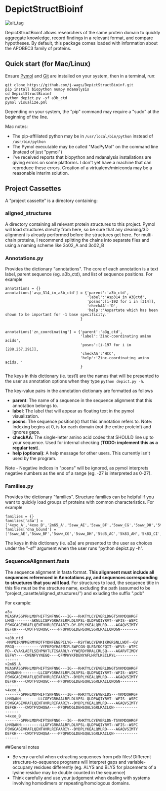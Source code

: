 # DepictStructBioinf

![alt_tag](https://github.com/j-wags/DepictStructBioinf/blob/master/314_homology_image.png)

DepictStructBioinf allows researchers of the same protein domain to quickly aggregate knowledge, record findings in a relevant format, and compare hypotheses. By default, this package comes loaded with information about the APOBEC3 family of proteins. 

## Quick start (for Mac/Linux)

Ensure [Pymol](https://sourceforge.net/projects/pymol/) and [Git](https://git-scm.com/book/en/v2/Getting-Started-Installing-Git) are installed on your system, then in a terminal, run:

```
git clone https://github.com/j-wags/DepictStructBioinf.git
pip install biopython numpy mdanalysis
cd DepictStructBioinf
python depict.py -sf a3b_ctd
pymol visualize.pml
```
Depending on your system, the "pip" command may require a "sudo" at the beginning of the line. 

Mac notes:
* The pip-affiliated python may be in ```/usr/local/bin/python``` instead of ```/usr/bin/python```
* The Pymol executable may be called "MacPyMol" on the command line (instead of just "pymol")
* I've received reports that biopython and mdanalysis installations are giving errors on some platforms. I don't yet have a machine that can reproduce these errors. Creation of a virtualenv/miniconda may be a reasonable interim solution.

## Project Cassettes
A "project cassette" is a directory containing:

### aligned_structures
A directory containing all relevant protein structures to this project. Pymol will load structures directly from here, so be sure that any cleaning/3D alignment is already performed before the structures get here. For multi-chain proteins, I recommend splitting the chains into separate files and using a naming scheme like 3o02_A and 3o02_B

### Annotations.py
Provides the dictionary "annotations". The core of each annotation is a text label, parent sequence (eg. a3b_ctd), and list of sequence positions. For example

```
annotations = {}
annotations['asp_314_in_a3b_ctd'] = {'parent':'a3b_ctd',
                                     'label':'Asp314 in A3Bctd',
                                     'posns':[i-192 for i in [314]], 
                                     'checkAA':'D',
                                     'help':'Aspartate which has been shown to be important for -1 base specificity.'
                                  }


annotations['zn_coordinating'] = {'parent':'a3g_ctd',
                                  'label':'Zinc-coordinating amino acids',
                                  'posns':[i-197 for i in [288,257,291]],
                                  'checkAA':'HCC',
                                  'help':'Zinc-coordinating amino acids. '
                                  }
```

The keys in this dictionary (ie. test1) are the names that will be presented to the user as annotation options when they type ```python depict.py -h```.

The key-value pairs in the annotation dictionary are formatted as follows

- **parent**: The name of a sequence in the sequence alignment that this annotation belongs to.
- **label**: The label that will appear as floating text in the pymol visualization.
- **posns**: The sequence position(s) that this annotation refers to. Note: Indexing begins at 0, is for each domain (not the entire protein!) and ignores gaps.
- **checkAA**: The single-letter amino acid codes that SHOULD line up to your sequence. Used for internal checking (**TODO: implement this as a regular test**).
- **help (optional)**: A help message for other users. This currently isn't used by the program.

Note - Negative indices in "posns" will be ignored, as pymol interprets negative numbers as the end of a range (eg. -27 is interpreted as 0-27). 



### Families.py
Provides the dictionary "families". Structure families can be helpful if you want to quickly load groups of proteins with common characteristics. For example
```
families = {}
families['a3a'] = ['4xxo_A','4xxo_B','2m65_A','5sww_AE','5sww_BF','5sww_CG','5sww_DH','5td5_AC']
families['dna_bound'] = ['5sww_AE','5sww_BF','5sww_CG','5sww_DH','5td5_AC','5k83_AH','5k83_CI','5k83_EJ']

```


The keys in this dictionary (ie. a3a) are presented to the user as choices under the "-sf" argument when the user runs "python depict.py -h".


### SequenceAlignment.fasta
The sequence alignment in fasta format. **This alignment must include all sequences referenced in Annotations.py, and sequences corresponding to structures that you will load**. For structures to load, the sequence title in this file must be the structure name, excluding the path (assumed to be "project_casette/aligned_structures/") and exluding the suffix ".pdb"

For example:
```
a3a
MEASPASGPRHLMDPHIFTSNFNNG---IG---RHKTYLCYEVERLDNGTSVKMDQHRGF
LHNQ--------AKNLLCGFYGRHAELRFLDLVPSL-QLDPAQIYRVT--WFIS--WSPC
FSWGCAGEVRAFLQENTHVRLRIFAARIY-DY-DPLYKEALQMLRD----AGAQVSIMTY
DEFKH----CWDTFVDHQGC----PFQPWDGLDEHSQALSGRLRAILQNQGN--------
------
>a3b_ntd
-MNPQIRNPMERMYRDTFYDNFENEPILYG---RSYTWLCYEVKIKRGRSNLLWDT--GV
FRGQ------------VYFKPQYHAEMCFLSWFCGN-QLPAYKCFQIT--WFVS--WTPC
PD--CVAKLAEFLSEHPNVTLTISAARLY-YYWERDYRRALCRLSQ----AGARVTIMDY
EEFAY----CWENFVYNEGQ----QFMPWYKFDENYAFLHRTLKEILRYL----------
------
>2m65_A
MEASPASGPRHLMDPHIFTSNFNNG---IG---RHKTYLCYEVERLDNGTSVKMDQHRGF
LHNQAKN--------LLCGFYGRHAELRFLDLVPSL-QLDPAQIYRVT--WFIS--WSPC
FSWGCAGEVRAFLQENTHVRLRIFAARIY--DYDPLYKEALQMLRD----AGAQVSIMTY
DEFKH----CWDTFVDHQGC----PFQPWDGLDEHSQALSGRLRAILQNQGN--------
------
>4xxo_A
-------GPRHLMDPHIFTSNFNNG---IG---RHKTYLCYEVERLDS---VKMDQHRGF
LHNQAKN--------LLCGFYGRHAALRFLDLVPSL-QLDPAQIYRVT--WFIS--WSPC
FSWGCAGEVRAFLQENTHVRLRIFAARIY--DYDPLYKEALQMLRD----AGAQVSIMTY
DEFKH----CWDTFVDHQGA----PFQPWDGLDEHSQALSGRLRAILQN-----------
------
>4xxo_B
-------GPRHLMDPHIFTSNFNNG---IG---RHKTYLCYEVERLDN-TSVKMDQHRGF
LHNQAKN---------LLGFYGRHAALRFLDLVPSL-QLDPAQIYRVT--WFIS--WSPC
FSWGCAGEVRAFLQENTHVRLRIFAARIY--DYDPLYKEALQMLRD----AGAQVSIMTY
DEFKH----CWDTFVDHQGA----PFQPWDGLDEHSQALSGRLRAILQN-----------
------
```


##General notes
- Be very careful when extracting sequences from pdb files! Different structure-to-sequence programs will interpret gaps and variable-occupany residues differently (eg. ALYS and BLYS for placements of a lysine residue may be double counted in the sequence)
- Think carefully and use your judgement when dealing with systems involving homodimers or repeating/homologous domains.
